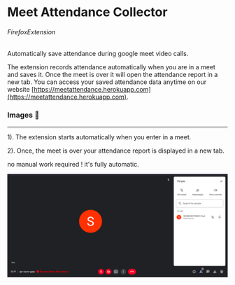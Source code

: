 # Meet Attendance Collector

###### FirefoxExtension

Automatically save attendance during google meet video calls.

The extension records attendance automatically when you are in a meet and saves it. Once the meet is over it will open the attendance report in a new tab. You can access your saved attendance data anytime on our website [https://meetattendance.herokuapp.com](https://meetattendance.herokuapp.com).

### Images 🚀

---

1). The extension starts automatically when you enter in a meet.

2). Once, the meet is  over your attendance report is displayed in a new tab.

no manual work required ! it's fully automatic.

![](./icons/chrome_ext.png)
